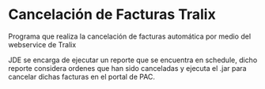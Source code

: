 # Cancelación de Facturas Tralix

Programa que realiza la cancelación de facturas automática por medio del webservice de Tralix

JDE se encarga de ejecutar un reporte que se encuentra en schedule, dicho reporte considera ordenes que han sido canceladas y ejecuta el .jar para cancelar dichas facturas en el portal de PAC.
